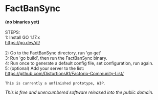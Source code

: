 # FactBanSync
**(no binaries yet)**<br>
<br>
STEPS:<br>
1: Install GO 1.17.x<br>
https://go.dev/dl/<br>
<br>
2: Go to the FactBanSync directory, run 'go get'<br>
3: Run 'go build', then run the FactBanSync binary.<br>
4: Run once to generate a default config file, set configuration, run again.<br>
5: (optional) Add your server to the list:<br>
https://github.com/Distortions81/Factorio-Community-List/<br>
<br>
`This is currently a unfinished prototype, WIP.`<br>

*This is free and unencumbered software released into the public domain.*
